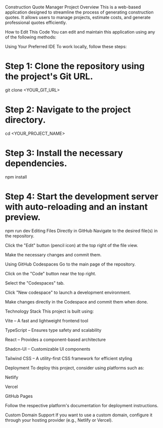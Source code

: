 Construction Quote Manager
Project Overview
This is a web-based application designed to streamline the process of generating construction quotes. It allows users to manage projects, estimate costs, and generate professional quotes efficiently.

How to Edit This Code
You can edit and maintain this application using any of the following methods:

Using Your Preferred IDE
To work locally, follow these steps:


# Step 1: Clone the repository using the project's Git URL.
git clone <YOUR_GIT_URL>

# Step 2: Navigate to the project directory.
cd <YOUR_PROJECT_NAME>

# Step 3: Install the necessary dependencies.
npm install

# Step 4: Start the development server with auto-reloading and an instant preview.
npm run dev
Editing Files Directly in GitHub
Navigate to the desired file(s) in the repository.

Click the "Edit" button (pencil icon) at the top right of the file view.

Make the necessary changes and commit them.

Using GitHub Codespaces
Go to the main page of the repository.

Click on the "Code" button near the top right.

Select the "Codespaces" tab.

Click "New codespace" to launch a development environment.

Make changes directly in the Codespace and commit them when done.

Technology Stack
This project is built using:

Vite – A fast and lightweight frontend tool

TypeScript – Ensures type safety and scalability

React – Provides a component-based architecture

Shadcn-UI – Customizable UI components

Tailwind CSS – A utility-first CSS framework for efficient styling

Deployment
To deploy this project, consider using platforms such as:

Netlify

Vercel

GitHub Pages

Follow the respective platform's documentation for deployment instructions.

Custom Domain Support
If you want to use a custom domain, configure it through your hosting provider (e.g., Netlify or Vercel).
